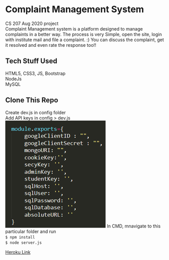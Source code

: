 # Complaint Management System
CS 207 Aug 2020 project   
Complaint Management system is a platform designed to manage complaints in a better way. The process is very Simple, open the site, login with institute mail and file a complaint. :)
You can discuss the complaint, get it resolved and even rate the response too!!

## Tech Stuff Used
HTML5, CSS3, JS, Bootstrap   
NodeJs   
MySQL

## Clone This Repo
Create dev.js in config folder    
Add API keys in config > dev.js   
![dev.js file](stuff/dev_file.png)
In CMD, mnavigate to this particular folder and run   
`$ npm install`   
`$ node server.js`   

[Heroku Link](https://complaint-management-system-cs.herokuapp.com/)  
